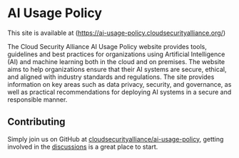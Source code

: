 # AI Usage Policy

This site is available at (https://ai-usage-policy.cloudsecurityalliance.org/)

The Cloud Security Alliance AI Usage Policy website provides tools, guidelines and best practices for 
organizations using Artificial Intelligence (AI) and machine learning both in the cloud and on premises. 
The website aims to help organizations ensure that their AI systems are secure, ethical, and aligned with 
industry standards and regulations. The site provides information on key areas such as data privacy, 
security, and governance, as well as practical recommendations for deploying AI systems in a secure and 
responsible manner. 

## Contributing

Simply join us on GitHub at [cloudsecurityalliance/ai-usage-policy](https://github.com/cloudsecurityalliance/ai-usage-policy), getting involved in the [discussions](https://github.com/cloudsecurityalliance/ai-usage-policy/discussions) is a great place to start.

